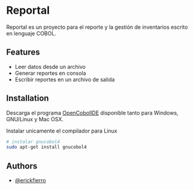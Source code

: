 # Reportal

Reportal es un proyecto para el reporte y la gestión de inventarios escrito en lenguaje COBOL.

## Features

- Leer datos desde un archivo
- Generar reportes en consola
- Escribir reportes en un archivo de salida

## Installation

Descarga el programa [OpenCobolIDE](https://launchpad.net/cobcide/+download) disponible tanto para Windows, GNU/Linux y Mac OSX.

Instalar unicamente el compilador para Linux

```bash
# instalar gnucobol4
sudo apt-get install gnucobol4
```

## Authors

- [@erickfierro](https://github.com/erickfierro)
